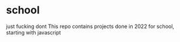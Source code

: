 # school
just fucking dont
This repo contains projects done in 2022 for school, starting with javascript

